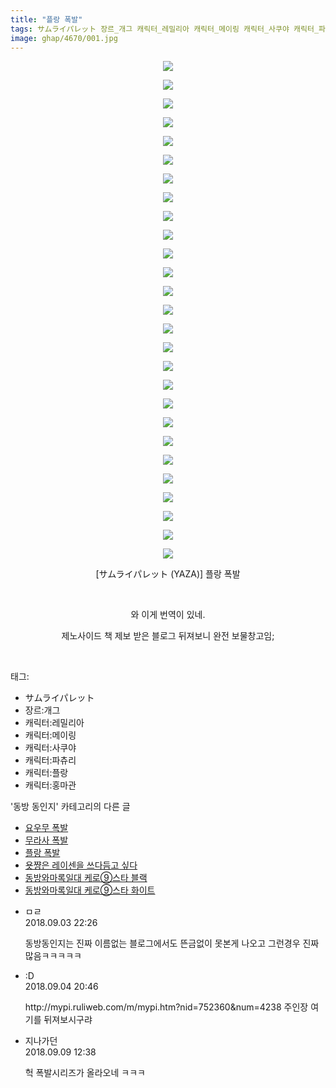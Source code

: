 ```yaml
---
title: "플랑 폭발"
tags: サムライパレット 장르_개그 캐릭터_레밀리아 캐릭터_메이링 캐릭터_사쿠야 캐릭터_파츄리 캐릭터_플랑 캐릭터_홍마관 YAZA 동방_동인지
image: ghap/4670/001.jpg
---
```

<div class="article">
<p style="text-align: center; clear: none; float: none;"><img src="{{ site.nasurl }}/ghap/4670/001.jpg"/></p>
<p style="text-align: center; clear: none; float: none;"><img src="{{ site.nasurl }}/ghap/4670/002.jpg"/></p>
<p style="text-align: center; clear: none; float: none;"><img src="{{ site.nasurl }}/ghap/4670/003.jpg"/></p>
<p style="text-align: center; clear: none; float: none;"><img src="{{ site.nasurl }}/ghap/4670/004.jpg"/></p>
<p style="text-align: center; clear: none; float: none;"><img src="{{ site.nasurl }}/ghap/4670/005.jpg"/></p>
<p style="text-align: center; clear: none; float: none;"><img src="{{ site.nasurl }}/ghap/4670/006.jpg"/></p>
<p style="text-align: center; clear: none; float: none;"><img src="{{ site.nasurl }}/ghap/4670/007.jpg"/></p>
<p style="text-align: center; clear: none; float: none;"><img src="{{ site.nasurl }}/ghap/4670/008.jpg"/></p>
<p style="text-align: center; clear: none; float: none;"><img src="{{ site.nasurl }}/ghap/4670/009.jpg"/></p>
<p style="text-align: center; clear: none; float: none;"><img src="{{ site.nasurl }}/ghap/4670/010.jpg"/></p>
<p style="text-align: center; clear: none; float: none;"><img src="{{ site.nasurl }}/ghap/4670/011.jpg"/></p>
<p style="text-align: center; clear: none; float: none;"><img src="{{ site.nasurl }}/ghap/4670/012.jpg"/></p>
<p style="text-align: center; clear: none; float: none;"><img src="{{ site.nasurl }}/ghap/4670/013.jpg"/></p>
<p style="text-align: center; clear: none; float: none;"><img src="{{ site.nasurl }}/ghap/4670/014.jpg"/></p>
<p style="text-align: center; clear: none; float: none;"><img src="{{ site.nasurl }}/ghap/4670/015.jpg"/></p>
<p style="text-align: center; clear: none; float: none;"><img src="{{ site.nasurl }}/ghap/4670/016.jpg"/></p>
<p style="text-align: center; clear: none; float: none;"><img src="{{ site.nasurl }}/ghap/4670/017.jpg"/></p>
<p style="text-align: center; clear: none; float: none;"><img src="{{ site.nasurl }}/ghap/4670/018.jpg"/></p>
<p style="text-align: center; clear: none; float: none;"><img src="{{ site.nasurl }}/ghap/4670/019.jpg"/></p>
<p style="text-align: center; clear: none; float: none;"><img src="{{ site.nasurl }}/ghap/4670/020.jpg"/></p>
<p style="text-align: center; clear: none; float: none;"><img src="{{ site.nasurl }}/ghap/4670/021.jpg"/></p>
<p style="text-align: center; clear: none; float: none;"><img src="{{ site.nasurl }}/ghap/4670/022.jpg"/></p>
<p style="text-align: center; clear: none; float: none;"><img src="{{ site.nasurl }}/ghap/4670/023.jpg"/></p>
<p style="text-align: center; clear: none; float: none;"><img src="{{ site.nasurl }}/ghap/4670/024.jpg"/></p>
<p style="text-align: center; clear: none; float: none;"><img src="{{ site.nasurl }}/ghap/4670/025.jpg"/></p>
<p style="text-align: center; clear: none; float: none;"><img src="{{ site.nasurl }}/ghap/4670/026.jpg"/></p>
<p style="text-align: center; clear: none; float: none;"><img src="{{ site.nasurl }}/ghap/4670/027.jpg"/></p>
<p style="text-align: center; clear: none; float: none;">[サムライパレット (YAZA)] 플랑 폭발</p>
<p style="text-align: center; clear: none; float: none;"><br/></p>
<p style="text-align: center; clear: none; float: none;">와 이게 번역이 있네.</p>
<p style="text-align: center; clear: none; float: none;">제노사이드 책 제보 받은 블로그 뒤져보니 완전 보물창고임;</p>
<p><br/></p>
</div><div class="tagTrail">
<p>태그: </p>
<ul>
<li>サムライパレット</li>
<li>장르:개그</li>
<li>캐릭터:레밀리아</li>
<li>캐릭터:메이링</li>
<li>캐릭터:사쿠야</li>
<li>캐릭터:파츄리</li>
<li>캐릭터:플랑</li>
<li>캐릭터:홍마관</li>
</ul>
</div><div class="another">
<p>'동방 동인지' 카테고리의 다른 글</p>
<ul>
<li><a href="/2018-09-03-ghap_4672">요우무 폭발</a></li>
<li><a href="/2018-09-03-ghap_4671">무라사 폭발</a></li>
<li><a href="/2018-09-03-ghap_4670">플랑 폭발</a></li>
<li><a href="/2018-09-03-ghap_4669">욧쨩은 레이센을 쓰다듬고 싶다</a></li>
<li><a href="/2018-09-03-ghap_4668">동방와마록일대 케로⑨스타 블랙</a></li>
<li><a href="/2018-09-03-ghap_4667">동방와마록일대 케로⑨스타 화이트</a></li>
</ul>
</div><div class="cb_module cb_fluid">
<div class="cb_wrt cb_profile">
<div class="comment">
<ul>
<li class="cb_thumb_off" id="comment15325568">
<div class="cb_comment_area">
<div class="cb_info_area">
<div class="cb_section">
<span class="cb_nick_name">ㅁㄹ</span>
</div>
<div class="cb_section">
<span class="cb_date">2018.09.03 22:26 </span>
</div>
</div>
<div class="cb_dsc_comment">
<p class="cb_dsc">
											동방동인지는 진짜 이름없는 블로그에서도 뜬금없이 못본게 나오고 그런경우 진짜많음ㅋㅋㅋㅋㅋ
										</p>
</div>
</div></li>
<li class="cb_thumb_off" id="comment15326098">
<div class="cb_comment_area">
<div class="cb_info_area">
<div class="cb_section">
<span class="cb_nick_name">:D</span>
</div>
<div class="cb_section">
<span class="cb_date">2018.09.04 20:46 </span>
</div>
</div>
<div class="cb_dsc_comment">
<p class="cb_dsc">
											http://mypi.ruliweb.com/m/mypi.htm?nid=752360&amp;num=4238  주인장 여기를 뒤져보시구랴
										</p>
</div>
</div></li>
<li class="cb_thumb_off" id="comment15328776">
<div class="cb_comment_area">
<div class="cb_info_area">
<div class="cb_section">
<span class="cb_nick_name">지나가던</span>
</div>
<div class="cb_section">
<span class="cb_date">2018.09.09 12:38 </span>
</div>
</div>
<div class="cb_dsc_comment">
<p class="cb_dsc">
											헉 폭발시리즈가 올라오네 ㅋㅋㅋ
										</p>
</div>
</div></li>
</ul>
</div>
</div><!-- commentList close -->
</div>